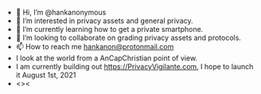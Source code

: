 - 👋 Hi, I’m @hankanonymous
- 👀 I’m interested in privacy assets and general privacy.
- 🌱 I’m currently learning how to get a private smartphone.
- 💞️ I’m looking to collaborate on grading privacy assets and protocols.
- 📫 How to reach me hankanon@protonmail.com
- I look at the world from a AnCapChristian point of view.
- I am currently building out https://PrivacyVigilante.com, I hope to launch it August 1st, 2021
- <><

<!---
hankanonymous/hankanonymous is a ✨ special ✨ repository because its `README.md` (this file) appears on your GitHub profile.
You can click the Preview link to take a look at your changes.
--->
